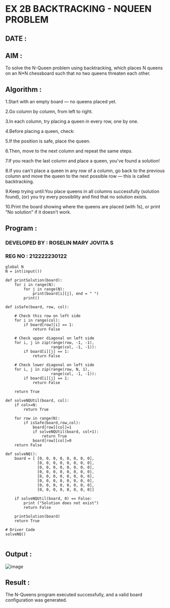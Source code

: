 # EX 2B BACKTRACKING - NQUEEN PROBLEM

## DATE :

## AIM :

To solve the N-Queen problem using backtracking, which places N queens on an N*N chessboard such that no two queens threaten each other.


## Algorithm :

1.Start with an empty board — no queens placed yet.

2.Go column by column, from left to right.

3.In each column, try placing a queen in every row, one by one.

4.Before placing a queen, check:

5.If the position is safe, place the queen.

6.Then, move to the next column and repeat the same steps.

7.If you reach the last column and place a queen, you’ve found a solution!

8.If you can't place a queen in any row of a column, go back to the previous column and move the queen to the next possible row — this is called backtracking.

9.Keep trying until:You place queens in all columns successfully (solution found), (or) you try every possibility and find that no solution exists.

10.Print the board showing where the queens are placed (with 1s), or print "No solution" if it doesn't work.

## Program :

### DEVELOPED BY : ROSELIN MARY JOVITA S
### REG NO : 212222230122

```
global N
N = int(input())
 
def printSolution(board):
    for i in range(N):
        for j in range(N):
            print(board[i][j], end = " ")
        print()
 
def isSafe(board, row, col):
 
    # Check this row on left side
    for i in range(col):
        if board[row][i] == 1:
            return False
 
    # Check upper diagonal on left side
    for i, j in zip(range(row, -1, -1),
                    range(col, -1, -1)):
        if board[i][j] == 1:
            return False
 
    # Check lower diagonal on left side
    for i, j in zip(range(row, N, 1),
                    range(col, -1, -1)):
        if board[i][j] == 1:
            return False
 
    return True
 
def solveNQUtil(board, col):
    if col>=N:
        return True
    
    for row in range(N):
        if isSafe(board,row,col):
            board[row][col]=1
            if solveNQUtil(board, col+1):
                return True
            board[row][col]=0
    return False        

def solveNQ():
    board = [ [0, 0, 0, 0, 0, 0, 0, 0],
              [0, 0, 0, 0, 0, 0, 0, 0],
              [0, 0, 0, 0, 0, 0, 0, 0],
              [0, 0, 0, 0, 0, 0, 0, 0],
              [0, 0, 0, 0, 0, 0, 0, 0],
              [0, 0, 0, 0, 0, 0, 0, 0],
              [0, 0, 0, 0, 0, 0, 0, 0],
              [0, 0, 0, 0, 0, 0, 0, 0]]
 
    if solveNQUtil(board, 0) == False:
        print ("Solution does not exist")
        return False
 
    printSolution(board)
    return True
 
# Driver Code
solveNQ()


```

## Output :


![image](https://github.com/user-attachments/assets/38382176-f742-4706-96a2-e72cf56cd1e8)


## Result :

The N-Queens program executed successfully, and a valid board configuration was generated.
